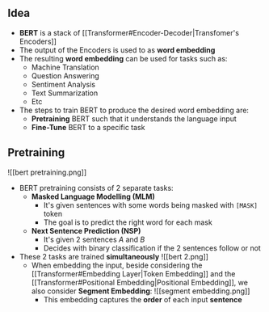 ## Idea
- **BERT** is a stack of [[Transformer#Encoder-Decoder|Transfomer's Encoders]] 
- The output of the Encoders is used to as **word embedding**
- The resulting **word embedding** can be used for tasks such as:
	- Machine Translation
	- Question Answering
	- Sentiment Analysis
	- Text Summarization
	- Etc
- The steps to train BERT to produce the desired word embedding are:
	- **Pretraining** BERT such that it understands the language input
	- **Fine-Tune** BERT to a specific task
## Pretraining
![[bert pretraining.png]]
- BERT pretraining consists of 2 separate tasks:
	- **Masked Language Modelling (MLM)**
		- It's given sentences with some words being masked with `[MASK]` token
		- The goal is to predict the right word for each mask
	- **Next Sentence Prediction (NSP)**
		- It's given 2 sentences $A$ and $B$
		- Decides with binary classification if the 2 sentences follow or not
- These 2 tasks are trained **simultaneously** 
  ![[bert 2.png]]
  - When embedding the input, beside considering the [[Transformer#Embedding Layer|Token Embedding]] and the [[Transformer#Positional Embedding|Positional Embedding]], we also consider **Segment Embedding**:
	    ![[segment embedding.png]]
	  - This embedding captures the **order** of each input **sentence**